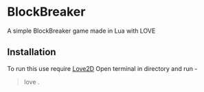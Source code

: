# BlockBreaker
A simple BlockBreaker game made in Lua with LOVE

## Installation

To run this use require [Love2D](https://love2d.org/)
Open terminal in directory and run -
> love .
